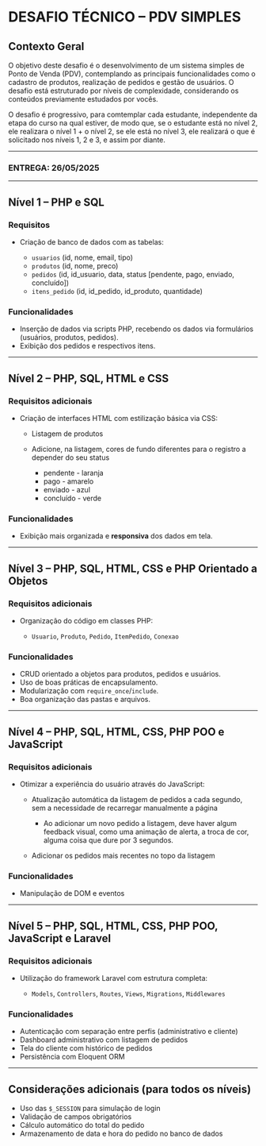 # DESAFIO TÉCNICO – PDV SIMPLES

## Contexto Geral

O objetivo deste desafio é o desenvolvimento de um sistema simples de Ponto de Venda (PDV), contemplando as principais funcionalidades como o cadastro de produtos, realização de pedidos e gestão de usuários. O desafio está estruturado por níveis de complexidade, considerando os conteúdos previamente estudados por vocês.

O desafio é progressivo, para comtemplar cada estudante, independente da etapa do curso na qual estiver, de modo que, se o estudante está no nível 2, ele realizara o nível 1 + o nível 2, se ele está no nível 3, ele realizará o que é solicitado nos níveis 1, 2 e 3, e assim por diante.

---
### ENTREGA: 26/05/2025
---

## Nível 1 – PHP e SQL

### Requisitos

* Criação de banco de dados com as tabelas:

  * `usuarios` (id, nome, email, tipo)
  * `produtos` (id, nome, preco)
  * `pedidos` (id, id\_usuario, data, status \[pendente, pago, enviado, concluído])
  * `itens_pedido` (id, id\_pedido, id\_produto, quantidade)

### Funcionalidades

* Inserção de dados via scripts PHP, recebendo os dados via formulários (usuários, produtos, pedidos).
* Exibição dos pedidos e respectivos itens.

---

## Nível 2 – PHP, SQL, HTML e CSS

### Requisitos adicionais

* Criação de interfaces HTML com estilização básica via CSS:

  * Listagem de produtos
  * Adicione, na listagem, cores de fundo diferentes para o registro a depender do seu status

    * pendente - laranja
    * pago - amarelo
    * enviado - azul
    * concluído - verde

### Funcionalidades

* Exibição mais organizada e **responsiva** dos dados em tela.

---

## Nível 3 – PHP, SQL, HTML, CSS e PHP Orientado a Objetos

### Requisitos adicionais

* Organização do código em classes PHP:

  * `Usuario`, `Produto`, `Pedido`, `ItemPedido`, `Conexao`

### Funcionalidades

* CRUD orientado a objetos para produtos, pedidos e usuários.
* Uso de boas práticas de encapsulamento.
* Modularização com `require_once`/`include`.
* Boa organização das pastas e arquivos.

---

## Nível 4 – PHP, SQL, HTML, CSS, PHP POO e JavaScript

### Requisitos adicionais

* Otimizar a experiência do usuário através do JavaScript:

  * Atualização automática da listagem de pedidos a cada segundo, sem a necessidade de recarregar manualmente a página

    * Ao adicionar um novo pedido a listagem, deve haver algum feedback visual, como uma animação de alerta, a troca de cor, alguma coisa que dure por 3 segundos.
  * Adicionar os pedidos mais recentes no topo da listagem

### Funcionalidades

* Manipulação de DOM e eventos

---

## Nível 5 – PHP, SQL, HTML, CSS, PHP POO, JavaScript e Laravel

### Requisitos adicionais

* Utilização do framework Laravel com estrutura completa:

  * `Models`, `Controllers`, `Routes`, `Views`, `Migrations`, `Middlewares`

### Funcionalidades

* Autenticação com separação entre perfis (administrativo e cliente)
* Dashboard administrativo com listagem de pedidos
* Tela do cliente com histórico de pedidos
* Persistência com Eloquent ORM

---

## Considerações adicionais (para todos os níveis)

* Uso das `$_SESSION` para simulação de login
* Validação de campos obrigatórios
* Cálculo automático do total do pedido
* Armazenamento de data e hora do pedido no banco de dados
